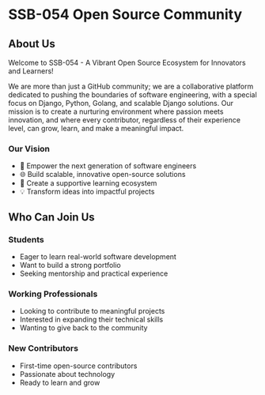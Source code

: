 # SSB-054 Open Source Community

## About Us

Welcome to SSB-054 - A Vibrant Open Source Ecosystem for Innovators and Learners!

We are more than just a GitHub community; we are a collaborative platform dedicated to pushing the boundaries of software engineering, with a special focus on Django, Python, Golang, and scalable Django solutions. Our mission is to create a nurturing environment where passion meets innovation, and where every contributor, regardless of their experience level, can grow, learn, and make a meaningful impact.

### Our Vision

- 🚀 Empower the next generation of software engineers
- 🌐 Build scalable, innovative open-source solutions
- 🤝 Create a supportive learning ecosystem
- 💡 Transform ideas into impactful projects


## Who Can Join Us

### Students
- Eager to learn real-world software development
- Want to build a strong portfolio
- Seeking mentorship and practical experience

### Working Professionals
- Looking to contribute to meaningful projects
- Interested in expanding their technical skills
- Wanting to give back to the community

### New Contributors
- First-time open-source contributors
- Passionate about technology
- Ready to learn and grow

